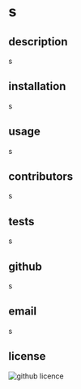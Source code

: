 # s
  ## description
  s
  ## installation
  s
  ## usage
  s
  ## contributors
  s
  ## tests
  s
  ## github
  s
  ## email
  s
  ## license
  ![github licence](https://img.shields.io/badge/license-MIT-blue.svg)
